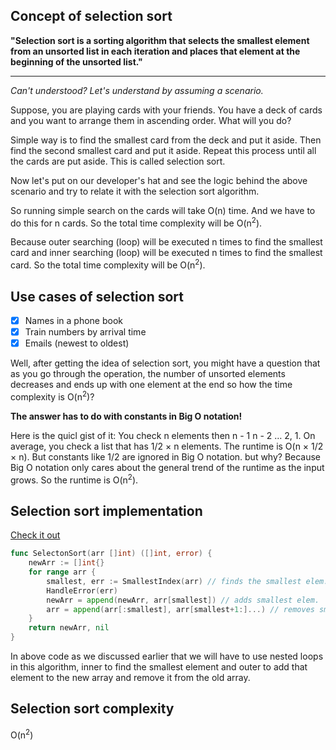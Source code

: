 ## Concept of selection sort

<b>"Selection sort is a sorting algorithm that selects the smallest element from an unsorted list in each iteration and places that element at the beginning of the unsorted list."</b>

<hr/>
<i>Can't understood? Let's understand by assuming a scenario.</i>

Suppose, you are playing cards with your friends. You have a deck of cards and you want to arrange them in ascending order. What will you do?

Simple way is to find the smallest card from the deck and put it aside. Then find the second smallest card and put it aside. Repeat this process until all the cards are put aside. This is called selection sort.

Now let's put on our developer's hat and see the logic behind the above scenario and try to relate it with the selection sort algorithm.

So running simple search on the cards will take O(n) time. And we have to do this for n cards. So the total time complexity will be O(n<sup>2</sup>).

Because outer searching (loop) will be executed n times to find the smallest card and inner searching (loop) will be executed n times to find the smallest card. So the total time complexity will be O(n<sup>2</sup>).

## Use cases of selection sort

- [x] Names in a phone book
- [x] Train numbers by arrival time
- [x] Emails (newest to oldest)

Well, after getting the idea of selection sort, you might have a question that as you go through the operation, the number of unsorted elements decreases and ends up with one element at the end so how the time complexity is O(n<sup>2</sup>)?

<b>The answer has to do with constants in Big O notation!</b>

Here is the quicl gist of it:
You check n elements then n - 1  n - 2 … 2, 1. On average, you check a list that has 1/2 × n elements. The runtime is O(n × 1/2 × n). But constants like 1/2 are ignored in Big O notation. but why? Because Big O notation only cares about the general trend of the runtime as the input grows. So the runtime is O(n<sup>2</sup>).

## Selection sort implementation

[Check it out](main.go)
```go
func SelectonSort(arr []int) ([]int, error) {
	newArr := []int{}
	for range arr {
		smallest, err := SmallestIndex(arr) // finds the smallest elem. from remaining elems.
		HandleError(err)
		newArr = append(newArr, arr[smallest]) // adds smallest elem.
		arr = append(arr[:smallest], arr[smallest+1:]...) // removes smallest elem.
	}
	return newArr, nil
}
```

In above code as we discussed earlier that we will have to use nested loops in this algorithm, inner to find the smallest element and outer to add that element to the new array and remove it from the old array.

## Selection sort complexity
O(n<sup>2</sup>)

